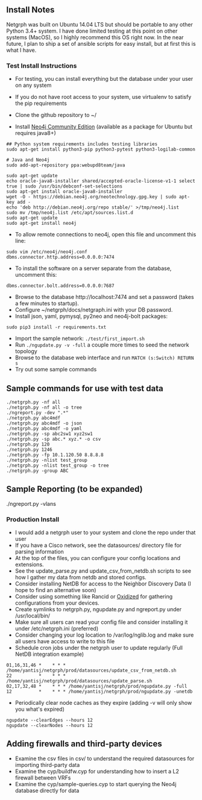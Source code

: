 ## Install Notes

Netgrph was built on Ubuntu 14.04 LTS but should be portable to any other Python
3.4+ system. I have done limited testing at this point on other systems (MacOS),
so I highly recommend this OS right now. In the near future, I plan to ship a
set of ansible scripts for easy install, but at first this is what I have.

### Test Install Instructions

- For testing, you can install everything but the database under your user on any system
- If you do not have root access to your system, use virtualenv to satisfy the pip requirements

- Clone the github repository to ~/
- Install [Neo4j Community Edition](http://neo4j.com/download/) (available as a package for Ubuntu but requires java8+)
```
## Python system requirements includes testing libraries
sudo apt-get install python3-pip python3-pytest python3-logilab-common

# Java and Neo4j
sudo add-apt-repository ppa:webupd8team/java

sudo apt-get update
echo oracle-java8-installer shared/accepted-oracle-license-v1-1 select true | sudo /usr/bin/debconf-set-selections
sudo apt-get install oracle-java8-installer
wget -O - https://debian.neo4j.org/neotechnology.gpg.key | sudo apt-key add -
echo 'deb http://debian.neo4j.org/repo stable/' >/tmp/neo4j.list
sudo mv /tmp/neo4j.list /etc/apt/sources.list.d
sudo apt-get update
sudo apt-get install neo4j
```

- To allow remote connections to neo4j, open this file and uncomment this line:
```
sudo vim /etc/neo4j/neo4j.conf
dbms.connector.http.address=0.0.0.0:7474
```

- To install the software on a server separate from the database, uncomment this:
```
dbms.connector.bolt.address=0.0.0.0:7687
```

- Browse to the database http://localhost:7474 and set a password (takes a few minutes to startup).
- Configure ~/netgrph/docs/netgraph.ini with your DB password.
- Install json, yaml, pymysql, py2neo and neo4j-bolt packages:
```
sudo pip3 install -r requirements.txt
```
- Import the sample network: `./test/first_import.sh`
- Run `./ngupdate.py -v -full` a couple more times to seed the network topology
- Browse to the database web interface and run `MATCH (s:Switch) RETURN s`
- Try out some sample commands

## Sample commands for use with test data
```
./netgrph.py -nf all
./netgrph.py -nf all -o tree
./ngreport.py -dev ".*"
./netgrph.py abc4mdf
./netgrph.py abc4mdf -o json
./netgrph.py abc4mdf -o yaml
./netgrph.py -sp abc2sw1 xyz2sw1
./netgrph.py -sp abc.* xyz.* -o csv
./netgrph.py 120
./netgrph.py 1246
./netgrph.py -fp 10.1.120.50 8.8.8.8
./netgrph.py -nlist test_group
./netgrph.py -nlist test_group -o tree
./netgrph.py -group ABC
```

## Sample Reporting (to be expanded)
./ngreport.py -vlans


### Production Install

- I would add a netgrph user to your system and clone the repo under that user
- If you have a Cisco network, see the datasources/ directory file for parsing information
- At the top of the files, you can configure your config locations and extensions.
- See the update_parse.py and update_csv_from_netdb.sh scripts to see how I gather my data from netdb and stored configs.
- Consider installing NetDB for access to the Neighbor Discovery Data (I hope to find an alternative soon)
- Consider using something like Rancid or [Oxidized](https://github.com/ytti/oxidized) for gathering configurations from your devices.
- Create symlinks to netgrph.py, ngupdate.py and ngreport.py under /usr/local/bin/
- Make sure all users can read your config file and consider installing it under /etc/netgrph.ini (preferred)
- Consider changing your log location to /var/log/nglib.log and make sure all users have access to write to this file
- Schedule cron jobs under the netgrph user to update regularly (Full NetDB integration example)
```
01,16,31,46 *    * * * /home/yantisj/netgrph/prod/datasources/update_csv_from_netdb.sh
22          *    * * * /home/yantisj/netgrph/prod/datasources/update_parse.sh
02,17,32,48 *    * * * /home/yantisj/netgrph/prod/ngupdate.py -full
12          *    * * * /home/yantisj/netgrph/prod/ngupdate.py -unetdb
```
- Periodically clear node caches as they expire (adding -v will only show you what's expired)
```
ngupdate --clearEdges --hours 12
ngupdate --clearNodes --hours 12
```

## Adding firewalls and third-party devices
- Examine the csv files in csv/ to understand the required datasources for importing third-party data
- Examine the cyp/buildfw.cyp for understanding how to insert a L2 firewall between VRFs
- Examine the cyp/sample-queries.cyp to start querying the Neo4j database directly for data
